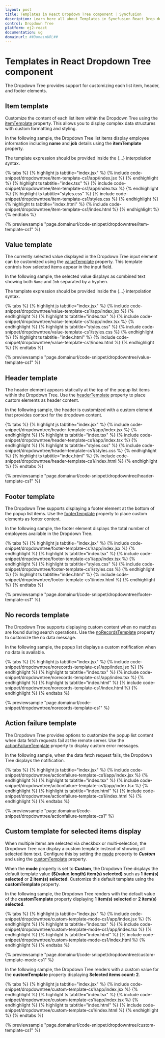 ```yaml
---
layout: post
title: Templates in React Dropdown Tree component | Syncfusion
description: Learn here all about Templates in Syncfusion React Drop down tree component of Syncfusion Essential JS 2 and more.
control: Dropdown Tree
platform: ej2-react
documentation: ug
domainurl: ##DomainURL##
---
```


# Templates in React Dropdown Tree component

The Dropdown Tree provides support for customizing each list item, header, and footer elements.

## Item template

Customize the content of each list item within the Dropdown Tree using the [itemTemplate](https://ej2.syncfusion.com/react/documentation/api/drop-down-tree/#itemtemplate) property. This allows you to display complex data structures with custom formatting and styling.

In the following sample, the Dropdown Tree list items display employee information including **name** and **job** details using the **itemTemplate** property.

The template expression should be provided inside the {...} interpolation syntax.

{% tabs %}
{% highlight js tabtitle="index.jsx" %}
{% include code-snippet/dropdowntree/item-template-cs1/app/index.jsx %}
{% endhighlight %}
{% highlight ts tabtitle="index.tsx" %}
{% include code-snippet/dropdowntree/item-template-cs1/app/index.tsx %}
{% endhighlight %}
{% highlight ts tabtitle="styles.css" %}
{% include code-snippet/dropdowntree/item-template-cs1/styles.css %}
{% endhighlight %}
{% highlight ts tabtitle="index.html" %}
{% include code-snippet/dropdowntree/item-template-cs1/index.html %}
{% endhighlight %}
{% endtabs %}

 {% previewsample "page.domainurl/code-snippet/dropdowntree/item-template-cs1" %}

## Value template

The currently selected value displayed in the Dropdown Tree input element can be customized using the [valueTemplate](https://ej2.syncfusion.com/react/documentation/api/drop-down-tree/#valuetemplate) property. This template controls how selected items appear in the input field.

In the following sample, the selected value displays as combined text showing both `Name` and `Job` separated by a hyphen.

The template expression should be provided inside the {...} interpolation syntax.

{% tabs %}
{% highlight js tabtitle="index.jsx" %}
{% include code-snippet/dropdowntree/value-template-cs1/app/index.jsx %}
{% endhighlight %}
{% highlight ts tabtitle="index.tsx" %}
{% include code-snippet/dropdowntree/value-template-cs1/app/index.tsx %}
{% endhighlight %}
{% highlight ts tabtitle="styles.css" %}
{% include code-snippet/dropdowntree/value-template-cs1/styles.css %}
{% endhighlight %}
{% highlight ts tabtitle="index.html" %}
{% include code-snippet/dropdowntree/value-template-cs1/index.html %}
{% endhighlight %}
{% endtabs %}

{% previewsample "page.domainurl/code-snippet/dropdowntree/value-template-cs1" %}

## Header template

The header element appears statically at the top of the popup list items within the Dropdown Tree. Use the [headerTemplate](https://ej2.syncfusion.com/react/documentation/api/drop-down-tree/#headertemplate) property to place custom elements as header content.

In the following sample, the header is customized with a custom element that provides context for the dropdown content.

{% tabs %}
{% highlight js tabtitle="index.jsx" %}
{% include code-snippet/dropdowntree/header-template-cs1/app/index.jsx %}
{% endhighlight %}
{% highlight ts tabtitle="index.tsx" %}
{% include code-snippet/dropdowntree/header-template-cs1/app/index.tsx %}
{% endhighlight %}
{% highlight ts tabtitle="styles.css" %}
{% include code-snippet/dropdowntree/header-template-cs1/styles.css %}
{% endhighlight %}
{% highlight ts tabtitle="index.html" %}
{% include code-snippet/dropdowntree/header-template-cs1/index.html %}
{% endhighlight %}
{% endtabs %}

 {% previewsample "page.domainurl/code-snippet/dropdowntree/header-template-cs1" %}

## Footer template

The Dropdown Tree supports displaying a footer element at the bottom of the popup list items. Use the [footerTemplate](https://ej2.syncfusion.com/react/documentation/api/drop-down-tree/#footertemplate) property to place custom elements as footer content.

In the following sample, the footer element displays the total number of employees available in the Dropdown Tree.

{% tabs %}
{% highlight js tabtitle="index.jsx" %}
{% include code-snippet/dropdowntree/footer-template-cs1/app/index.jsx %}
{% endhighlight %}
{% highlight ts tabtitle="index.tsx" %}
{% include code-snippet/dropdowntree/footer-template-cs1/app/index.tsx %}
{% endhighlight %}
{% highlight ts tabtitle="styles.css" %}
{% include code-snippet/dropdowntree/footer-template-cs1/styles.css %}
{% endhighlight %}
{% highlight ts tabtitle="index.html" %}
{% include code-snippet/dropdowntree/footer-template-cs1/index.html %}
{% endhighlight %}
{% endtabs %}

 {% previewsample "page.domainurl/code-snippet/dropdowntree/footer-template-cs1" %}

## No records template

The Dropdown Tree supports displaying custom content when no matches are found during search operations. Use the [noRecordsTemplate](https://ej2.syncfusion.com/react/documentation/api/drop-down-tree/#norecordstemplate) property to customize the no data message.

In the following sample, the popup list displays a custom notification when no data is available.

{% tabs %}
{% highlight js tabtitle="index.jsx" %}
{% include code-snippet/dropdowntree/norecords-template-cs1/app/index.jsx %}
{% endhighlight %}
{% highlight ts tabtitle="index.tsx" %}
{% include code-snippet/dropdowntree/norecords-template-cs1/app/index.tsx %}
{% endhighlight %}
{% highlight ts tabtitle="index.html" %}
{% include code-snippet/dropdowntree/norecords-template-cs1/index.html %}
{% endhighlight %}
{% endtabs %}

 {% previewsample "page.domainurl/code-snippet/dropdowntree/norecords-template-cs1" %}

## Action failure template

The Dropdown Tree provides options to customize the popup list content when data fetch requests fail at the remote server. Use the [actionFailureTemplate](https://ej2.syncfusion.com/react/documentation/api/drop-down-tree/#actionfailuretemplate) property to display custom error messages.

In the following sample, when the data fetch request fails, the Dropdown Tree displays the notification.

{% tabs %}
{% highlight js tabtitle="index.jsx" %}
{% include code-snippet/dropdowntree/actionfailure-template-cs1/app/index.jsx %}
{% endhighlight %}
{% highlight ts tabtitle="index.tsx" %}
{% include code-snippet/dropdowntree/actionfailure-template-cs1/app/index.tsx %}
{% endhighlight %}
{% highlight ts tabtitle="index.html" %}
{% include code-snippet/dropdowntree/actionfailure-template-cs1/index.html %}
{% endhighlight %}
{% endtabs %}

 {% previewsample "page.domainurl/code-snippet/dropdowntree/actionfailure-template-cs1" %}

## Custom template for selected items display

When multiple items are selected via checkbox or multi-selection, the Dropdown Tree can display a custom template instead of showing all selected item text. Configure this by setting the [mode](https://ej2.syncfusion.com/react/documentation/api/drop-down-tree/#mode) property to ***Custom*** and using the [customTemplate](https://ej2.syncfusion.com/react/documentation/api/drop-down-tree/#customtemplate) property.

When the **mode** property is set to **Custom**, the Dropdown Tree displays the default template value **(${value.length} item(s) selected)** such as **1 item(s) selected** or **2 item(s) selected**. Customize this default template using the **customTemplate** property.

In the following sample, the Dropdown Tree renders with the default value of the **customTemplate** property displaying **1 item(s) selected** or **2 item(s) selected**.

{% tabs %}
{% highlight js tabtitle="index.jsx" %}
{% include code-snippet/dropdowntree/custom-template-mode-cs1/app/index.jsx %}
{% endhighlight %}
{% highlight ts tabtitle="index.tsx" %}
{% include code-snippet/dropdowntree/custom-template-mode-cs1/app/index.tsx %}
{% endhighlight %}
{% highlight ts tabtitle="index.html" %}
{% include code-snippet/dropdowntree/custom-template-mode-cs1/index.html %}
{% endhighlight %}
{% endtabs %}

 {% previewsample "page.domainurl/code-snippet/dropdowntree/custom-template-mode-cs1" %}

In the following sample, the Dropdown Tree renders with a custom value for the **customTemplate** property displaying **Selected items count: 2**.

{% tabs %}
{% highlight js tabtitle="index.jsx" %}
{% include code-snippet/dropdowntree/custom-template-cs1/app/index.jsx %}
{% endhighlight %}
{% highlight ts tabtitle="index.tsx" %}
{% include code-snippet/dropdowntree/custom-template-cs1/app/index.tsx %}
{% endhighlight %}
{% highlight ts tabtitle="index.html" %}
{% include code-snippet/dropdowntree/custom-template-cs1/index.html %}
{% endhighlight %}
{% endtabs %}

 {% previewsample "page.domainurl/code-snippet/dropdowntree/custom-template-cs1" %}
